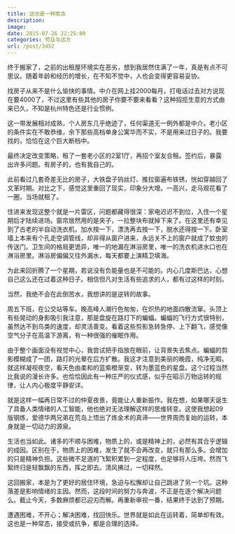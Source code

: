 ```yaml
---
title: 这也是一种常态
description: 
image: 
date: 2015-07-26 22:25:00
categories: 苟且与远方
url: /post/3452
---
```


终于搬家了，之前的出租屋环境实在恶劣，想到我居然住满了一年，真是有点不可思议。随着年龄和经历的增长，在不知不觉中，人也会变得更容易妥协。

找房子从来不是什么愉快的事情。中介在网上挂2000每月，打电话过去对方说现在要4000了，不过这里有些其他的房子你要不要来看看？这种招揽生意的方式由来已久，不知是杭州特色还是行业惯例。

这一带发展相对成熟，个人房东几乎绝迹了，任何渠道无一例外都是中介。老小区的条件实在不敢恭维，余下那些高档单身公寓华而不实，不是用来过日子的。我要找的，恰恰在这个巨大断档中。

最终决定改变策略，租了一套老小区的2室1厅，再招个室友合租。签约后，暴露出许多问题。有房子的，也有我自己的。

此前看过几套奇差无比的房子，大铁盘子钨丝灯、推拉窗遍布铁锈，恍如穿越回了文革时期。对比之下，感觉这里重回了现实，印象分大增。一高兴，走马观花看了一圈，当场就租了。

住进来发现这整个就是一片雷区，问题都藏得很深：家电迟迟不到位，入住一个星期后才陆续进场。窗帘居然用的是夹子，一拉整块布就掉下来了。在这里还有幸见到了古老的半自动洗衣机，加水按一下，漂洗再去按一下，脱水还得按一下。卧室墙上本来有个孔走空调管线，却非得从窗户进来，永远关不上的窗户就成了蚊虫的传送门。卫生间的格局更诡异，唯一的地漏在淋浴房里，唯一的洗衣机进水口也在淋浴房里。淋浴房偏偏又往外漏水，每天都要上演精卫填海。

为此来回折腾了一个星期，若说没有负能量也是不可能的。内心几度斯巴达，心想自己这么还在过着这种日子。相信但凡对生活有些追求的人，都有过这样的时刻。

当然，我绝不会在此倒苦水，我想讲的是逆转的故事。

周五下班，在公交站等车。晚高峰人潮行色匆匆，在炽热的地面四散流窜。头顶上有些晃动的身影吸引我注意，那是盘旋在路灯下的蝙蝠。蝙蝠的飞行方式很特别，虽然达不到鸟类的速度，却灵活善变。看着这些剪影急转急停、上下翻飞，感觉像空气分子在高温下游离，有一种很强的催眠作用。

由于整个画面没有视觉中心，我尝试把手指放在眼前，让背景失去焦点。蝙蝠的剪影模糊成了一团，路灯的光晕在后方扩散。我这才注意到美丽的晚霞，纯净无暇。就这样凝视夜空，看天色由柔和的蓝紫橙渐变，转为墨蓝色的星盘。这个过程当然比我说的漫长许多。也恰恰因此有一种庄严的仪式感，似乎在昭示万物运转的规律，让人内心极度平静安详。

就是这样一幅再日常不过的仲夏夜景，竟能让人重新振作。我在想，如果哪天诞生了具备人类情绪的人工智能，他也绝对无法理解这样的思维转变。这使我想起09版钢炼，爱德华两兄弟在荒岛上悟出了炼金术的真谛——世界周而复始的运转，本身就是一切动力的源泉。

生活也当如此。诸多的不顺与困难，物质上的，或是精神上的，必然有其合乎逻辑的成因。区别在于，物质上的困难，发生了就不会再改变，就只有那么多。会增加的只是精神负担。这些微不足道的飞絮积累到一定程度，也足够将人压垮。然而飞絮终归是轻飘飘的东西，挥之即去。清风拂过，一切释然。

这回搬家，本是为了更好的居住环境，急迫与松懈却让自己跳进了另一个坑。这种落差是影响情绪的主因。然而，这段时间的努力与奔波，不正是在逐个解决问题么。截止今天，多数麻烦都已迎刃而解。再重新审视一番，结果终于达到了预期。

遭遇困难，不开心；解决困难，找回快乐。世界就是如此在运转着，简单却有效。这也是一种常态，接受或抗争，都是合理的选择。